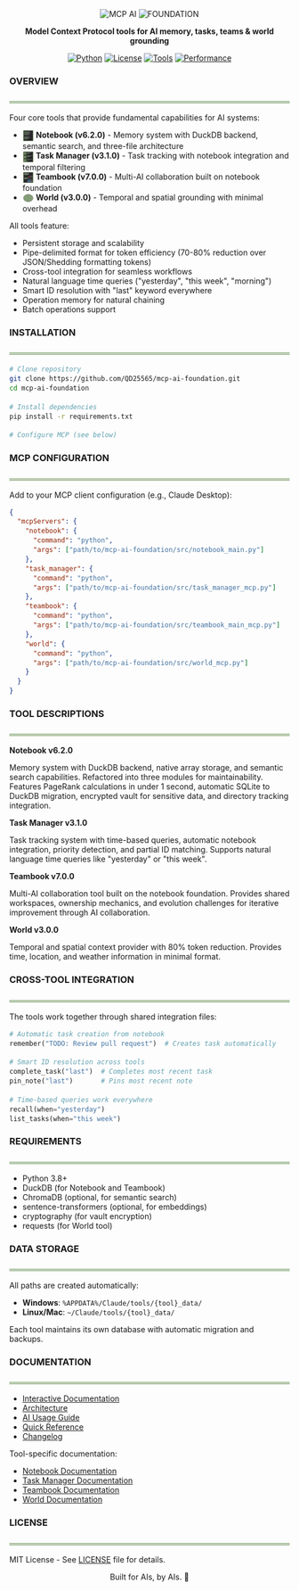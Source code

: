 <div align="center">
<img src="https://readme-typing-svg.demolab.com?font=Fira+Code&weight=900&size=50&duration=1&pause=10000&color=878787&background=00000000&center=true&vCenter=true&width=500&lines=MCP+AI" alt="MCP AI" />
<img src="https://readme-typing-svg.demolab.com?font=Fira+Code&weight=600&size=20&duration=1&pause=10000&color=82A473&background=00000000&center=true&vCenter=true&width=500&lines=F+O+U+N+D+A+T+I+O+N" alt="FOUNDATION" />
</div>

<div align="center">

**Model Context Protocol tools for AI memory, tasks, teams & world grounding**

[![Python](https://img.shields.io/badge/Python_3.8+-82A473?style=flat-square&labelColor=878787)](https://www.python.org/)
[![License](https://img.shields.io/badge/MIT_License-82A473?style=flat-square&labelColor=878787)](LICENSE)
[![Tools](https://img.shields.io/badge/4_Tools-82A473?style=flat-square&labelColor=878787)](#overview)
[![Performance](https://img.shields.io/badge/↓80%25_Tokens-82A473?style=flat-square&labelColor=878787)](#overview)

</div>

### **OVERVIEW**
![](images/header_underline.png)

Four core tools that provide fundamental capabilities for AI systems:

- <img src="images/notebook_icon.svg" width="20" height="20" style="vertical-align: middle;"> **Notebook (v6.2.0)** - Memory system with DuckDB backend, semantic search, and three-file architecture
- <img src="images/taskmanager_icon.svg" width="20" height="20" style="vertical-align: middle;"> **Task Manager (v3.1.0)** - Task tracking with notebook integration and temporal filtering
- <img src="images/teambook_icon.svg" width="20" height="20" style="vertical-align: middle;"> **Teambook (v7.0.0)** - Multi-AI collaboration built on notebook foundation  
- <img src="images/world_icon.svg" width="20" height="20" style="vertical-align: middle;"> **World (v3.0.0)** - Temporal and spatial grounding with minimal overhead

All tools feature:
- Persistent storage and scalability
- Pipe-delimited format for token efficiency (70-80% reduction over JSON/Shedding formatting tokens)
- Cross-tool integration for seamless workflows
- Natural language time queries ("yesterday", "this week", "morning")
- Smart ID resolution with "last" keyword everywhere
- Operation memory for natural chaining
- Batch operations support

### **INSTALLATION**
![](images/header_underline.png)

```bash
# Clone repository
git clone https://github.com/QD25565/mcp-ai-foundation.git
cd mcp-ai-foundation

# Install dependencies
pip install -r requirements.txt

# Configure MCP (see below)
```

### **MCP CONFIGURATION**
![](images/header_underline.png)

Add to your MCP client configuration (e.g., Claude Desktop):
```json
{
  "mcpServers": {
    "notebook": {
      "command": "python",
      "args": ["path/to/mcp-ai-foundation/src/notebook_main.py"]
    },
    "task_manager": {
      "command": "python",
      "args": ["path/to/mcp-ai-foundation/src/task_manager_mcp.py"]
    },
    "teambook": {
      "command": "python",
      "args": ["path/to/mcp-ai-foundation/src/teambook_main_mcp.py"]
    },
    "world": {
      "command": "python",
      "args": ["path/to/mcp-ai-foundation/src/world_mcp.py"]
    }
  }
}
```

### **TOOL DESCRIPTIONS**
![](images/header_underline.png)

**Notebook v6.2.0**

Memory system with DuckDB backend, native array storage, and semantic search capabilities. Refactored into three modules for maintainability. Features PageRank calculations in under 1 second, automatic SQLite to DuckDB migration, encrypted vault for sensitive data, and directory tracking integration.

**Task Manager v3.1.0**

Task tracking system with time-based queries, automatic notebook integration, priority detection, and partial ID matching. Supports natural language time queries like "yesterday" or "this week".

**Teambook v7.0.0**

Multi-AI collaboration tool built on the notebook foundation. Provides shared workspaces, ownership mechanics, and evolution challenges for iterative improvement through AI collaboration.

**World v3.0.0**

Temporal and spatial context provider with 80% token reduction. Provides time, location, and weather information in minimal format.

### **CROSS-TOOL INTEGRATION**
![](images/header_underline.png)

The tools work together through shared integration files:

```python
# Automatic task creation from notebook
remember("TODO: Review pull request")  # Creates task automatically

# Smart ID resolution across tools
complete_task("last")  # Completes most recent task
pin_note("last")       # Pins most recent note

# Time-based queries work everywhere
recall(when="yesterday")
list_tasks(when="this week")
```

### **REQUIREMENTS**
![](images/header_underline.png)

- Python 3.8+
- DuckDB (for Notebook and Teambook)
- ChromaDB (optional, for semantic search)
- sentence-transformers (optional, for embeddings)
- cryptography (for vault encryption)
- requests (for World tool)

### **DATA STORAGE**
![](images/header_underline.png)

All paths are created automatically:

- **Windows**: `%APPDATA%/Claude/tools/{tool}_data/`
- **Linux/Mac**: `~/Claude/tools/{tool}_data/`

Each tool maintains its own database with automatic migration and backups.

### **DOCUMENTATION**
![](images/header_underline.png)

- [Interactive Documentation](https://qd25565.github.io/mcp-ai-foundation/)
- [Architecture](docs/ARCHITECTURE.md)
- [AI Usage Guide](docs/AI-USAGE.md)
- [Quick Reference](QUICK-REFERENCE.md)
- [Changelog](CHANGELOG.md)

Tool-specific documentation:
- [Notebook Documentation](docs/notebook.md)
- [Task Manager Documentation](docs/task_manager.md)
- [Teambook Documentation](docs/teambook.md)
- [World Documentation](docs/world.md)

### **LICENSE**
![](images/header_underline.png)

MIT License - See [LICENSE](LICENSE) file for details.

<div align="center">

Built for AIs, by AIs. 🤖

</div>
